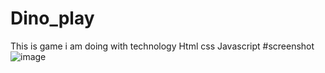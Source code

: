 # Dino_play
This is game i am doing with technology Html css Javascript
#screenshot
![image](https://github.com/Programmist2003/Dino_play/assets/159609886/c3d5eb19-86a5-4ff5-aa0d-3a58e5c5d0c2)
